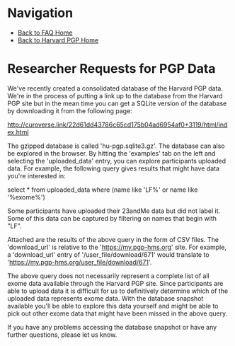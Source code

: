 # Navigation

* [Back to FAQ Home](README.md)
* [Back to Harvard PGP Home](http://my.pgp-hms.org)

# Researcher Requests for PGP Data
We've recently created a consolidated database of the Harvard PGP data.  We're in the process of putting a link up to the database from the Harvard PGP site but in the mean time you can get a SQLite version of the database by downloading it from the following page:

  http://curoverse.link/22d61dd43786c65cd175b04ad6954af0+3119/html/index.html

 The gzipped database is called 'hu-pgp.sqlite3.gz'.  The database can also be explored in the browser.  By hitting the 'examples' tab on the left and selecting the 'uploaded_data' entry, you can explore participants uploaded data.  For example, the following query gives results that might have data you're interested in:

select * from uploaded_data where (name like 'LF%' or name like '%exome%')

Some participants have uploaded their 23andMe data but did not label it.  Some of this data can be captured by filtering on names that begin with "LF".

Attached are the results of the above query in the form of CSV files.  The 'download_url' is relative to the 'https://my.pgp-hms.org' site.  For example, a 'download_url' entry of '/user_file/download/671' would translate to 'https://my.pgp-hms.org/user_file/download/671'.

The above query does not necessarily represent a complete list of all exome data available through the Harvard PGP site.  Since participants are able to upload data it is difficult for us to definitively determine which of the uploaded data represents exome data.  With the database snapshot available you'll be able to explore this data yourself and might be able to pick out other exome data that might have been missed in the above query.

If you have any problems accessing the database snapshot or have any further questions, please let us know.
